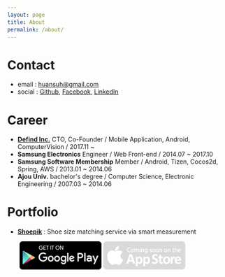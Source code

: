 ```yaml
---
layout: page
title: About
permalink: /about/
---
```




# Contact

* email : [huansuh@gmail.com](mailto:huansuh@gmail.com)
* social : [Github](http://github.com/huansuh), [Facebook](http://facebook.com/huansuh.18), [LinkedIn](https://www.linkedin.com/in/huan-suh-660828169/)



# Career

* [**Defind Inc.**](http://defind.kr)  CTO, Co-Founder / Mobile Application, Android, ComputerVision  / 2017.11 ~ 
* **Samsung Electronics** Engineer / Web Front-end / 2014.07 ~ 2017.10
* **Samsung Software Membership** Member / Android, Tizen, Cocos2d, Spring, AWS / 2013.01 ~ 2014.06
* **Ajou Univ.** bachelor's degree / Computer Science, Electronic Engineering / 2007.03 ~ 2014.06



# Portfolio

- [**Shoepik**](http://shoepik.net) : Shoe size matching service via smart measurement

  ​	[![android.ea263431](/files/android.ea263431.png)](https://play.google.com/store/apps/details?id=kr.defind.shoepik.users) ![ios.492d1f3c](/files/ios.492d1f3c.png)

